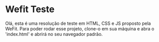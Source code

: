 # Wefit Teste
Olá, esta é uma resolução de teste em HTML, CSS e JS proposto pela WeFit. Para poder rodar esse projeto, clone-o em sua máquina e abra o 'index.html' e abrirá no seu navegador padrão.
